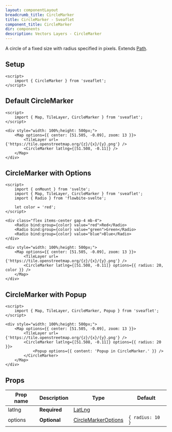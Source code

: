 ```yaml
---
layout: componentLayout
breadcrumb_title: CircleMarker
title: CircleMarker - Sveaflet
component_title: CircleMarker
dir: components
description: Vectors Layers - CircleMarker
---
```


A circle of a fixed size with radius specified in pixels. Extends [Path](https://leafletjs.com/reference.html#path).

## Setup

```svelte exampel csr hideOutput
<script>
	import { CircleMarker } from 'sveaflet';
</script>
```

## Default CircleMarker

```svelte example csr
<script>
	import { Map, TileLayer, CircleMarker } from 'sveaflet';
</script>

<div style="width: 100%;height: 500px;">
	<Map options={{ center: [51.505, -0.09], zoom: 13 }}>
		<TileLayer url={'https://tile.openstreetmap.org/{z}/{x}/{y}.png'} />
		<CircleMarker latlng={[51.508, -0.11]} />
	</Map>
</div>
```

## CircleMarker with Options

```svelte example csr
<script>
	import { onMount } from 'svelte';
	import { Map, TileLayer, CircleMarker } from 'sveaflet';
	import { Radio } from 'flowbite-svelte';

	let color = 'red';
</script>

<div class="flex items-center gap-4 mb-4">
	<Radio bind:group={color} value="red">Red</Radio>
	<Radio bind:group={color} value="green">Green</Radio>
	<Radio bind:group={color} value="blue">Blue</Radio>
</div>

<div style="width: 100%;height: 500px;">
	<Map options={{ center: [51.505, -0.09], zoom: 13 }}>
		<TileLayer url={'https://tile.openstreetmap.org/{z}/{x}/{y}.png'} />
		<CircleMarker latlng={[51.508, -0.11]} options={{ radius: 20, color }} />
	</Map>
</div>
```

## CircleMarker with Popup

```svelte example csr
<script>
	import { Map, TileLayer, CircleMarker, Popup } from 'sveaflet';
</script>

<div style="width: 100%;height: 500px;">
	<Map options={{ center: [51.505, -0.09], zoom: 13 }}>
		<TileLayer url={'https://tile.openstreetmap.org/{z}/{x}/{y}.png'} />
		<CircleMarker latlng={[51.508, -0.11]} options={{ radius: 20 }}>
			<Popup options={{ content: 'Popup in CircleMarker.' }} />
		</CircleMarker>
	</Map>
</div>
```

## Props

| Prop name | Description  | Type                                                                            | Default          |
| --------- | ------------ | ------------------------------------------------------------------------------- | ---------------- |
| latlng    | **Required** | [LatLng](https://leafletjs.com/reference.html#latlng)                           |                  |
| options   | **Optional** | [CircleMarkerOptions](https://leafletjs.com/reference.html#circlemarker-option) | `{ radius: 10 }` |

